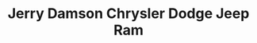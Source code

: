 ---
title: "Jerry Damson Chrysler Dodge Jeep Ram"
url: /arab/jerry-damson-chrysler-dodge-jeep-ram/
shop: car
---